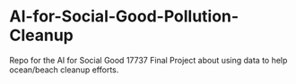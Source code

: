 # AI-for-Social-Good-Pollution-Cleanup
Repo for the AI for Social Good 17737 Final Project about using data to help ocean/beach cleanup efforts. 
